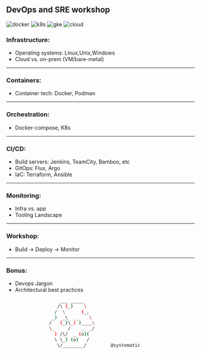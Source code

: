 ## DevOps and SRE workshop

![docker](https://github.com/dejanu/cheetcity/blob/gh-pages/src/docker.svg?raw=true) ![k8s](https://github.com/dejanu/cheetcity/blob/gh-pages/src/k8s.svg?raw=true) ![gke](https://github.com/dejanu/cheetcity/blob/gh-pages/src/gke.svg?raw=true) ![cloud](https://github.com/dejanu/cheetcity/blob/gh-pages/src/cloud.svg?raw=true)

### Infrastructure:
* Operating systems: Linux,Unix,Windows 
* Cloud vs. on-prem (VM/bare-metal)

---

### Containers:
* Container tech: Docker, Podman

---

### Orchestration:
* Docker-compose, K8s

---

### CI/CD:
* Build servers: Jenkins, TeamCity, Bamboo, etc  
* GitOps: Flux, Argo  
* IaC: Terraform, Ansible

---

### Monitoring:
* Infra vs. app
* Tooling Landscape

---

### Workshop:
* Build -> Deploy -> Monitor

---

### Bonus:
* Devops Jargon
* Architectural best practices

```bash
                    ___ _____
                   /\ (_)    \
                  /  \      (_,
                 _)  _\   _    \
                /   (_)\_( )____\
                \_     /    _  _/
                  ) /\/  _ (o)(
                  \ \_) (o)   /
                   \/________/         @systematic
```
